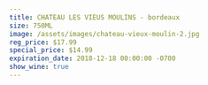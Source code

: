 ```yaml
---
title: CHATEAU LES VIEUS MOULINS - bordeaux
size: 750ML
image: /assets/images/chateau-vieux-moulin-2.jpg
reg_price: $17.99
special_price: $14.99
expiration_date: 2018-12-18 00:00:00 -0700
show_wine: true
---
```


